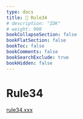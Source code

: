 ```yaml
---
type: docs
title: 🔷 Rule34
# description: "IDK"
# weight: 900
bookCollapseSection: false
bookFlatSection: false
bookToc: false
bookComments: false
bookSearchExclude: true
bookHidden: false
---
```


# Rule34

[rule34.xxx](https://rule34.xxx?nt)
